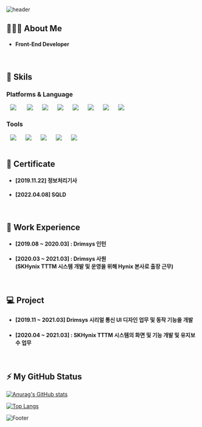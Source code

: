 ![header](https://capsule-render.vercel.app/api?type=wave&color=4479A1&height=300&section=header&text=cHyunBee%20Cho&fontSize=90)

<h2>🙋🏻‍♀️ About Me</h2>
<ul>
<li><h4>Front-End Developer</h4></li>
</ul>
<br/>

<h2>💪 Skils</h2>
<h3>Platforms & Language</h3>
<div>
<img src="https://img.shields.io/badge/Java-007396?style=flat-square&logo=Java&logoColor=white" style="height : auto; margin-left : 10px; margin-right : 10px;"/></a>&nbsp;
<img src="https://img.shields.io/badge/JavaScript-F7DF1E?style=flat-square&logo=JavaScript&logoColor=white" style="height : auto; margin-left : 10px; margin-right : 10px;"/>
<img src="https://img.shields.io/badge/C-A8B9CC?style=flat-square&logo=C&logoColor=white" style="height : auto; margin-left : 10px; margin-right : 10px;"/>
<img src="https://img.shields.io/badge/C%23-%23239120.svg?style=flat-square&logo=c-sharp&logoColor=white"  style="height : auto; margin-left : 10px; margin-right : 10px;"/>
<img src="https://img.shields.io/badge/HTML5-E34F26?style=flat-square&logo=HTML5&logoColor=white" style="height : auto; margin-left : 10px; margin-right : 10px;"/>
<img src="https://img.shields.io/badge/CSS3-1572B6?style=flat-square&logo=CSS3&logoColor=white" style="height : auto; margin-left : 10px; margin-right : 10px;"/>
<img src="https://img.shields.io/badge/MySQL-4479A1?style=flat-square&logo=MySQL&logoColor=white" style="height : auto; margin-left : 10px; margin-right : 10px;"/>
<img src="https://img.shields.io/badge/Oracle-F80000?style=flat-square&logo=Oracle&logoColor=white" style="height : auto; margin-left : 10px; margin-right : 10px;"/>
</div>
<div>
<h3>Tools</h3>
<img src="https://img.shields.io/badge/VisualStudio-5C2D91?style=flat-square&logo=VisualStudio&logoColor=white" style="height : auto; margin-left : 10px; margin-right : 10px;"/>
<img src="https://img.shields.io/badge/VisualStudioCode-007ACC?style=flat-square&logo=VisualStudioCode&logoColor=white" style="height : auto; margin-left : 10px; margin-right : 10px;"/>
<img src="https://img.shields.io/badge/EclipseIDE-2C2255?style=flat-square&logo=EclipseIDE&logoColor=white" style="height : auto; margin-left : 10px; margin-right : 10px;"/>
<img src="https://img.shields.io/badge/Jira-0052CC?style=flat-square&logo=Jira&logoColor=white" style="height : auto; margin-left : 10px; margin-right : 10px;"/>
<img src="https://img.shields.io/badge/GitHub-181717?style=flat-square&logo=GitHub&logoColor=white" style="height : auto; margin-left : 10px; margin-right : 10px;"/>
</div>
<br/>

<h2>📃 Certificate</h2>
<ul>
<li><h4>[2019.11.22] 정보처리기사</h4></li>
<li><h4>[2022.04.08] SQLD</h4></li>
</ul>
<br/>

<h2>👔 Work Experience</h2>
<ul>
<li><h4>[2019.08 ~ 2020.03] : Drimsys 인턴</h4></li>
<li><h4>[2020.03 ~ 2021.03] : Drimsys 사원 
<br/>(SKHynix TTTM 시스템 개발 및 운영을 위해 Hynix 본사로 출장 근무)</h4></li>
</ul>
<br/>

<h2>💻 Project</h2>
<ul>
<li><h4>[2019.11 ~ 2021.03] Drimsys 시리얼 통신 UI 디자인 업무 및 동작 기능을 개발</h4></li>
<li><h4>[2020.04 ~ 2021.03] : SKHynix TTTM 시스템의 화면 및 기능 개발 및 유지보수 업무</h4></li>
</ul>
<br/>

<h2>⚡ My GitHub Status</h2>

[![Anurag's GitHub stats](https://github-readme-stats.vercel.app/api?username=CHOHYUNBEE)](https://github.com/CHOHYUNBEE/github-readme-stats)

[![Top Langs](https://github-readme-stats.vercel.app/api/top-langs/?username=CHOHYUNBEE&layout=compact&theme=default&langs_count=6)](https://github.com/CHOHYUNBEE/github-readme-stats)

![Footer](https://capsule-render.vercel.app/api?type=waving&color=4479A1&height=200&section=footer)
